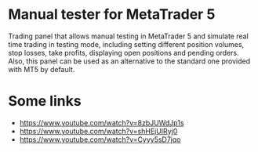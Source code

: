 # Manual tester for MetaTrader 5

Trading panel that allows manual testing in MetaTrader 5 and simulate real time trading in testing mode, including setting different position volumes, stop losses, take profits, displaying open positions and pending orders. 
Also, this panel can be used as an alternative to the standard one provided with MT5 by default. 

# Some links

- https://www.youtube.com/watch?v=8zbJUWdJp1s
- https://www.youtube.com/watch?v=shHEjUIRyj0
- https://www.youtube.com/watch?v=Cyyy5sD7jqo
